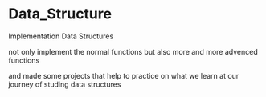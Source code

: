 # Data_Structure
Implementation Data Structures

not only implement the normal functions but also more and more advenced functions 

and made some projects that help to practice on what we learn at our journey of studing data structures

